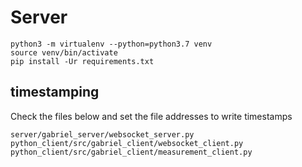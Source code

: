 # Server

```
python3 -m virtualenv --python=python3.7 venv
source venv/bin/activate
pip install -Ur requirements.txt
```

## timestamping
Check the files below and set the file addresses to write timestamps
```
server/gabriel_server/websocket_server.py
python_client/src/gabriel_client/websocket_client.py
python_client/src/gabriel_client/measurement_client.py
```
